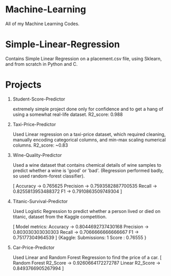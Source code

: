 # Machine-Learning
 All of my Machine Learning Codes.

# Simple-Linear-Regression
 Contains Simple Linear Regression on a placement.csv file, using Sklearn, and from scratch in Python and C.

# Projects
 1. Student-Score-Predictor

    extremely simple project done only for confidence and to get a hang of using a somewhat real-life dataset.
    R2_score: 0.988

 2. Taxi-Price-Predictor

    Used Linear regression on a taxi-price dataset, which required cleaning, manually encoding categorical columns, and min-max scaling numerical columns.
    R2_score: ~0.83

 3. Wine-Quality-Predictor

    Used a wine dataset that contains chemical details of wine samples to predict whether a wine is 'good' or 'bad'. (Regression performed badly, so used random-forest classifier).

    [
    Accuracy -> 0.765625
    Precision -> 0.7593582887700535
    Recall -> 0.8255813953488372
    F1 -> 0.7910863509749304
    ]

 4. Titanic-Survival-Predictor

     Used Logistic Regression to predict whether a person lived or died on titanic, dataset from the Kaggle competition.

     [
      Model metrics:
      Accuracy -> 0.8044692737430168
      Precision -> 0.803030303030303
      Recall -> 0.7066666666666667
      F1 -> 0.75177304964539
     ]
     {Kaggle:
         Submissions: 1
         Score : 0.76555
     }

   5. Car-Price-Predictor

       Used Linear and Random Forest Regression to find the price of a car. 
       [
         Random Forest R2_Score -> 0.9260664172272787
         Linear R2_Score -> 0.8493766905267994
       ]

